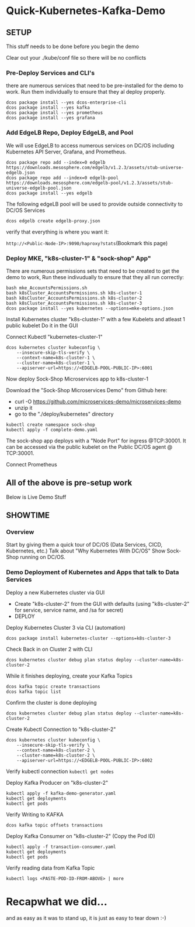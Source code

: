 # Quick-Kubernetes-Kafka-Demo

## SETUP
This stuff needs to be done before you begin the demo

Clear out your ./kube/conf file so there will be no conflicts

### Pre-Deploy Services and CLI's
there are numerous services that need to be pre-installed for the demo to work.  Run them individually to ensure that they al deploy properly.
```
dcos package install --yes dcos-enterprise-cli
dcos package install --yes kafka
dcos package install --yes prometheus
dcos package install --yes grafana
```

### Add EdgeLB Repo, Deploy EdgeLB, and Pool
We will use EdgeLB to access numerous services on DC/OS including Kubernetes API Server, Grafana, and Prometheus.
```
dcos package repo add --index=0 edgelb https://downloads.mesosphere.com/edgelb/v1.2.3/assets/stub-universe-edgelb.json
dcos package repo add --index=0 edgelb-pool https://downloads.mesosphere.com/edgelb-pool/v1.2.3/assets/stub-universe-edgelb-pool.json
dcos package install --yes edgelb
```

The following edgeLB pool will be used to provide outside connectivity to DC/OS Services     

`dcos edgelb create edgelb-proxy.json`

verify that everything is where you want it:
 
`http://<Public-Node-IP>:9090/haproxy?stats`(Bookmark this page)


### Deploy MKE, "k8s-cluster-1" & "sock-shop" App"

There are numerous permissions sets that need to be created to get the demo to work,  Run these indivudually to ensure that they all run correctly:

```
bash mke_AccountsPermissions.sh
bash k8sCluster_AccountsPermissions.sh k8s-cluster-1  
bash k8sCluster_AccountsPermissions.sh k8s-cluster-2   
bash k8sCluster_AccountsPermissions.sh k8s-cluster-3  
dcos package install --yes kubernetes --options=mke-options.json
```

Install Kubernetes cluster "k8s-cluster-1" with a few Kubelets and atleast 1 public kubelet
    Do it in the GUI

Connect Kubectl "kubernetes-cluster-1"
```
dcos kubernetes cluster kubeconfig \
    --insecure-skip-tls-verify \
    --context-name=k8s-cluster-1 \
    --cluster-name=k8s-cluster-1 \
    --apiserver-url=https://<EDGELB-POOL-PUBLIC-IP>:6001
```
Now deploy Sock-Shop Microservices app to k8s-cluster-1 

Download the "Sock-Shop Microservices Demo" from Github here:
* curl -O https://github.com/microservices-demo/microservices-demo
* unzip it
* go to the "./deploy/kubernetes" directory

```
kubectl create namespace sock-shop
kubectl apply -f complete-demo.yaml
```

The sock-shop app deploys with a "Node Port" for ingress @TCP:30001.  It can be accessed via the public kubelet on the Public DC/OS agent @ TCP:30001.
  
Connect Prometheus 


All of the above is pre-setup work
-------------------------------------------------
Below is Live Demo Stuff


## SHOWTIME

### Overview
Start by giving them a quick tour of DC/OS (Data Services, CICD, Kubernetes, etc.)
Talk about "Why Kubernetes With DC/OS"
Show Sock-Shop running on DC/OS.

### Demo Deployment of Kubernetes and Apps that talk to Data Services
Deploy a new Kubernetes cluster via GUI
* Create "k8s-cluster-2" from the GUI with defaults (using "k8s-cluster-2" for service, service name, and /sa for secret)
* DEPLOY

Deploy Kubernetes Cluster 3 via CLI (automation)

`dcos package install kubernetes-cluster --options=k8s-cluster-3`

Check Back in on Cluster 2 with CLI

`dcos kubernetes cluster debug plan status deploy --cluster-name=k8s-cluster-2`

While it finishes deploying, create your Kafka Topics
```
dcos kafka topic create transactions
dcos kafka topic list
```

Confirm the cluster is done deploying

`dcos kubernetes cluster debug plan status deploy --cluster-name=k8s-cluster-2`

Create Kubectl Connection to "k8s-cluster-2"
```
dcos kubernetes cluster kubeconfig \
    --insecure-skip-tls-verify \
    --context-name=k8s-cluster-2 \
    --cluster-name=k8s-cluster-2 \
    --apiserver-url=https://<EDGELB-POOL-PUBLIC-IP>:6002
```

Verify kubectl connection 
`kubectl get nodes`

Deploy Kafka Producer on "k8s-cluster-2"
```
kubectl apply -f kafka-demo-generator.yaml
kubectl get deployments
kubectl get pods
```
Verify Writing to KAFKA

`dcos kafka topic offsets transactions`

Deploy Kafka Consumer on "k8s-cluster-2" (Copy the Pod ID)
```
kubectl apply -f transaction-consumer.yaml
kubectl get deployments
kubectl get pods
```
Verify reading data from Kafka Topic

`kubectl logs <PASTE-POD-ID-FROM-ABOVE> | more`


# Recapwhat we did...
and as easy as it was to stand up, it is just as easy to tear down :-)
